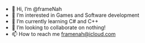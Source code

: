 - 👋 Hi, I’m @frameNah
- 👀 I’m interested in Games and Software development
- 🌱 I’m currently learning C# and C++
- 💞️ I’m looking to collaborate on nothing!
- 📫 How to reach me framenah@icloud.com

<!---
frameNah/frameNah is a ✨ special ✨ repository because its `README.md` (this file) appears on your GitHub profile.
You can click the Preview link to take a look at your changes.
--->
